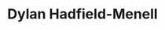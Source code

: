 ---
# Display name
title: Dylan Hadfield-Menell



external_link: https://people.eecs.berkeley.edu/~dhm/
---